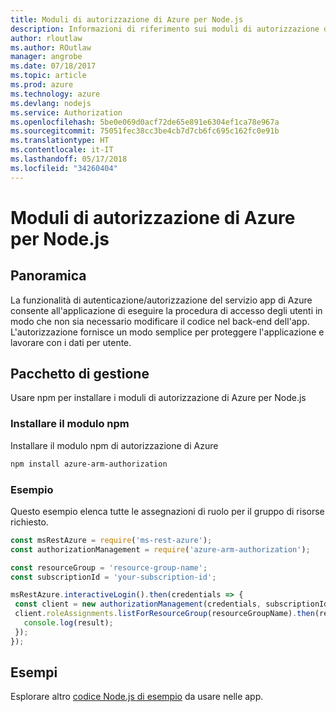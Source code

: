 ```yaml
---
title: Moduli di autorizzazione di Azure per Node.js
description: Informazioni di riferimento sui moduli di autorizzazione di Azure per Node.js
author: rloutlaw
ms.author: ROutlaw
manager: angrobe
ms.date: 07/18/2017
ms.topic: article
ms.prod: azure
ms.technology: azure
ms.devlang: nodejs
ms.service: Authorization
ms.openlocfilehash: 5be0e069d0acf72de65e891e6304ef1ca78e967a
ms.sourcegitcommit: 75051fec38cc3be4cb7d7cb6fc695c162fc0e91b
ms.translationtype: HT
ms.contentlocale: it-IT
ms.lasthandoff: 05/17/2018
ms.locfileid: "34260404"
---
```

# <a name="azure-authorization-modules-for-nodejs"></a>Moduli di autorizzazione di Azure per Node.js

## <a name="overview"></a>Panoramica

La funzionalità di autenticazione/autorizzazione del servizio app di Azure consente all'applicazione di eseguire la procedura di accesso degli utenti in modo che non sia necessario modificare il codice nel back-end dell'app. L'autorizzazione fornisce un modo semplice per proteggere l'applicazione e lavorare con i dati per utente.

## <a name="management-package"></a>Pacchetto di gestione

Usare npm per installare i moduli di autorizzazione di Azure per Node.js

### <a name="install-the-npm-module"></a>Installare il modulo npm

Installare il modulo npm di autorizzazione di Azure

```bash
npm install azure-arm-authorization
```

### <a name="example"></a>Esempio

Questo esempio elenca tutte le assegnazioni di ruolo per il gruppo di risorse richiesto.

```javascript
const msRestAzure = require('ms-rest-azure');
const authorizationManagement = require('azure-arm-authorization');

const resourceGroup = 'resource-group-name';
const subscriptionId = 'your-subscription-id';

msRestAzure.interactiveLogin().then(credentials => {
 const client = new authorizationManagement(credentials, subscriptionId);
 client.roleAssignments.listForResourceGroup(resourceGroupName).then(result => {
   console.log(result);
 });
});
```

## <a name="samples"></a>Esempi

Esplorare altro [codice Node.js di esempio](https://azure.microsoft.com/resources/samples/?platform=nodejs) da usare nelle app.
